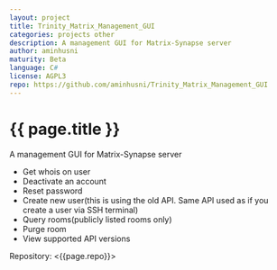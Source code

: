 ```yaml
---
layout: project
title: Trinity_Matrix_Management_GUI
categories: projects other
description: A management GUI for Matrix-Synapse server
author: aminhusni
maturity: Beta
language: C#
license: AGPL3
repo: https://github.com/aminhusni/Trinity_Matrix_Management_GUI
---
```


# {{ page.title }}
A management GUI for Matrix-Synapse server

* Get whois on user
* Deactivate an account
* Reset password
* Create new user(this is using the old API. Same API used as if you create a user via SSH terminal)
* Query rooms(publicly listed rooms only)
* Purge room
* View supported API versions

Repository: <{{page.repo}}>
